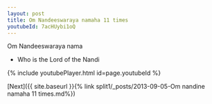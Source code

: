 ```yaml
---
layout: post
title: Om Nandeeswaraya namaha 11 times
youtubeId: 7acHUybi1oQ
---
```

 
 
Om Nandeeswaraya nama 
 
 -  Who is the Lord of the Nandi 
 
  
 
  
 
 
 
 
 
 


{% include youtubePlayer.html id=page.youtubeId %}
 
[Next]({{ site.baseurl }}{% link  split1/_posts/2013-09-05-Om nandine namaha 11 times.md%})
 
